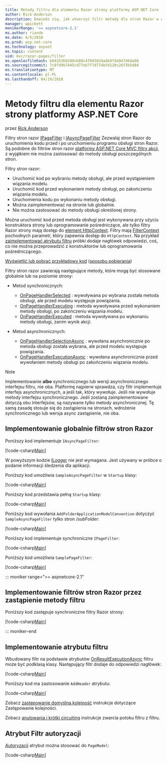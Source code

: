 ```yaml
---
title: Metody filtru dla elementu Razor strony platformy ASP.NET Core
author: Rick-Anderson
description: Dowiedz się, jak utworzyć filtr metody dla stron Razor w ASP.NET Core.
manager: wpickett
monikerRange: '>= aspnetcore-2.1'
ms.author: riande
ms.date: 4/5/2018
ms.prod: asp.net-core
ms.technology: aspnet
ms.topic: content
uid: mvc/razor-pages/filter
ms.openlocfilehash: b04253b9240cb88c4f0d3824a4b9fda947d6da08
ms.sourcegitcommit: 7c8fd9b7445cd77eb7f7d774bfd120c26f3b5d84
ms.translationtype: MT
ms.contentlocale: pl-PL
ms.lasthandoff: 04/19/2018
---
```

# <a name="filter-methods-for-razor-pages-in-aspnet-core"></a>Metody filtru dla elementu Razor strony platformy ASP.NET Core

przez [Rick Anderson](https://twitter.com/RickAndMSFT)

Filtry stron razor [IPageFilter](/dotnet/api/microsoft.aspnetcore.mvc.filters.ipagefilter?view=aspnetcore-2.0) i [IAsyncPageFilter](/dotnet/api/microsoft.aspnetcore.mvc.filters.iasyncpagefilter?view=aspnetcore-2.0) Zezwalaj stron Razor do uruchomienia kodu przed i po uruchomieniu programu obsługi stron Razor. Są podobne do filtrów stron razor [platformy ASP.NET Core MVC filtry akcji](xref:mvc/controllers/filters#action-filters), z wyjątkiem nie można zastosować do metody obsługi poszczególnych stron. 

Filtry stron razor:

* Uruchomić kod po wybraniu metody obsługi, ale przed wystąpieniem wiązania modelu.
* Uruchomić kod przed wykonaniem metody obsługi, po zakończeniu wiązania modelu.
* Uruchomienia kodu po wykonaniu metody obsługi.
* Można zaimplementować na stronie lub globalnie.
* Nie można zastosować do metody obsługi określonej strony.

Można uruchomić kod przed metoda obsługi jest wykonywana przy użyciu konstruktora strony lub oprogramowanie pośredniczące, ale tylko filtry Razor strony mają dostęp do [element HttpContext](/dotnet/api/microsoft.aspnetcore.mvc.razorpages.pagemodel.httpcontext?view=aspnetcore-2.0#Microsoft_AspNetCore_Mvc_RazorPages_PageModel_HttpContext). Filtry mają [FilterContext](/dotnet/api/microsoft.aspnetcore.mvc.filters.filtercontext?view=aspnetcore-2.0) pochodnych parametr, który zapewnia dostęp do `HttpContext`. Na przykład [zaimplementować atrybutu filtru](#ifa) próbki dodaje nagłówek odpowiedzi, coś, co nie można przeprowadzić z konstruktorów lub oprogramowania pośredniczącego.

[Wyświetlić lub pobrać przykładowy kod](https://github.com/aspnet/Docs/tree/live/aspnetcore/tutorials/razor-pages/razor-pages-start/sample/RazorPagesMovie) ([sposobu pobierania](xref:tutorials/index#how-to-download-a-sample))

Filtry stron razor zawierają następujące metody, które mogą być stosowane globalnie lub na poziomie strony:

* Metod synchronicznych:

    * [OnPageHandlerSelected](/dotnet/api/microsoft.aspnetcore.mvc.filters.ipagefilter.onpagehandlerselected?view=aspnetcore-2.0) : wywoływana po wybrana została metoda obsługi, ale przed modelu występuje powiązania.
    * [OnPageHandlerExecuting](/dotnet/api/microsoft.aspnetcore.mvc.filters.ipagefilter.onpagehandlerexecuting?view=aspnetcore-2.0) : metoda wywoływana przed wykonaniem metody obsługi, po zakończeniu wiązania modelu.
    * [OnPageHandlerExecuted](/dotnet/api/microsoft.aspnetcore.mvc.filters.ipagefilter.onpagehandlerexecuted?view=aspnetcore-2.0) : metoda wywoływana po wykonaniu metody obsługi, zanim wynik akcji.

* Metod asynchronicznych:

    * [OnPageHandlerSelectionAsync](/dotnet/api/microsoft.aspnetcore.mvc.filters.iasyncpagefilter.onpagehandlerselectionasync?view=aspnetcore-2.0) : wywołana asynchronicznie po metoda obsługi została wybrana, ale przed modelu występuje powiązania.
    * [OnPageHandlerExecutionAsync](/dotnet/api/microsoft.aspnetcore.mvc.filters.iasyncpagefilter.onpagehandlerexecutionasync?view=aspnetcore-2.0) : wywołana asynchronicznie przed wywołaniem metody obsługi po zakończeniu wiązania modelu.

> [!NOTE]
> Implementowanie **albo** synchronicznego lub wersji asynchronicznego interfejsu filtru, nie oba. Platformę najpierw sprawdza, czy filtr implementuje interfejs asynchronicznych, a jeśli tak, który wywołuje. Jeśli nie wywołuje metody interfejsu synchronicznego. Jeśli zostaną zaimplementowane dotyczą obu interfejsów, są nazywane tylko metody asynchronicznej. Tę samą zasadę stosuje się do zastąpienia na stronach, wdrożenie synchronicznego lub wersja async zastąpienie, nie oba.

## <a name="implement-razor-page-filters-globally"></a>Implementowanie globalnie filtrów stron Razor

Poniższy kod implementuje `IAsyncPageFilter`:

[!code-csharp[Main](filter/sample/PageFilter/Filters/SampleAsyncPageFilter.cs?name=snippet1)]

W powyższym kodzie [ILogger](/dotnet/api/microsoft.extensions.logging.ilogger?view=aspnetcore-2.0) nie jest wymagana. Jest używany w próbce o podanie informacji śledzenia dla aplikacji.

Poniższy kod umożliwia `SampleAsyncPageFilter` w `Startup` klasy:

[!code-csharp[Main](filter/sample/PageFilter/Startup.cs?name=snippet2&highlight=11)]

Poniższy kod przedstawia pełną `Startup` klasy:

[!code-csharp[Main](filter/sample/PageFilter/Startup.cs?name=snippet1)]

Poniższy kod wywołania `AddFolderApplicationModelConvention` dotyczyć `SampleAsyncPageFilter` tylko stron */subFolder*:

[!code-csharp[Main](filter/sample/PageFilter/Startup2.cs?name=snippet2)]

Poniższy kod implementuje synchroniczne `IPageFilter`:

[!code-csharp[Main](filter/sample/PageFilter/Filters/SamplePageFilter.cs?name=snippet1)]

Poniższy kod umożliwia `SamplePageFilter`:

[!code-csharp[Main](filter/sample/PageFilter/StartupSync.cs?name=snippet2&highlight=11)]

::: moniker range=">= aspnetcore-2.1"
## <a name="implement-razor-page-filters-by-overriding-filter-methods"></a>Implementowanie filtrów stron Razor przez zastąpienie metody filtru

Poniższy kod zastępuje synchroniczne filtry Razor strony:

[!code-csharp[Main](filter/sample/PageFilter/Pages/Index.cshtml.cs)]

::: moniker-end

<a name="ifa"></a>
## <a name="implement-a-filter-attribute"></a>Implementowanie atrybutu filtru

Wbudowany filtr na podstawie atrybutów [OnResultExecutionAsync](/dotnet/api/microsoft.aspnetcore.mvc.filters.iasyncresultfilter.onresultexecutionasync?view=aspnetcore-2.0#Microsoft_AspNetCore_Mvc_Filters_IAsyncResultFilter_OnResultExecutionAsync_Microsoft_AspNetCore_Mvc_Filters_ResultExecutingContext_Microsoft_AspNetCore_Mvc_Filters_ResultExecutionDelegate_) filtru może być podklasą klasy. Następujący filtr dodaje do odpowiedzi nagłówek:

[!code-csharp[Main](filter/sample/PageFilter/Filters/AddHeaderAttribute.cs)]

Poniższy kod ma zastosowanie `AddHeader` atrybutu:

[!code-csharp[Main](filter/sample/PageFilter/Pages/Contact.cshtml.cs?name=snippet1)]

Zobacz [zastępowanie domyślna kolejność](xref:mvc/controllers/filters#overriding-the-default-order) instrukcje dotyczące Zastępowanie kolejności.

Zobacz [anulowania i krótki circuiting](xref:mvc/controllers/filters#cancellation-and-short-circuiting) instrukcje zwarcia potoku filtru z filtru. 

<a name="auth"></a>
## <a name="authorize-filter-attribute"></a>Atrybut Filtr autoryzacji

[Autoryzacji](/dotnet/api/microsoft.aspnetcore.authorization.authorizeattribute?view=aspnetcore-2.0) atrybut można stosować do `PageModel`:

[!code-csharp[Main](filter/sample/PageFilter/Pages/ModelWithAuthFilter.cshtml.cs?highlight=7)]
